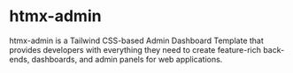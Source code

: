 # htmx-admin
htmx-admin is a Tailwind CSS-based Admin Dashboard Template that provides developers with everything they need to create feature-rich back-ends, dashboards, and admin panels for web applications.

